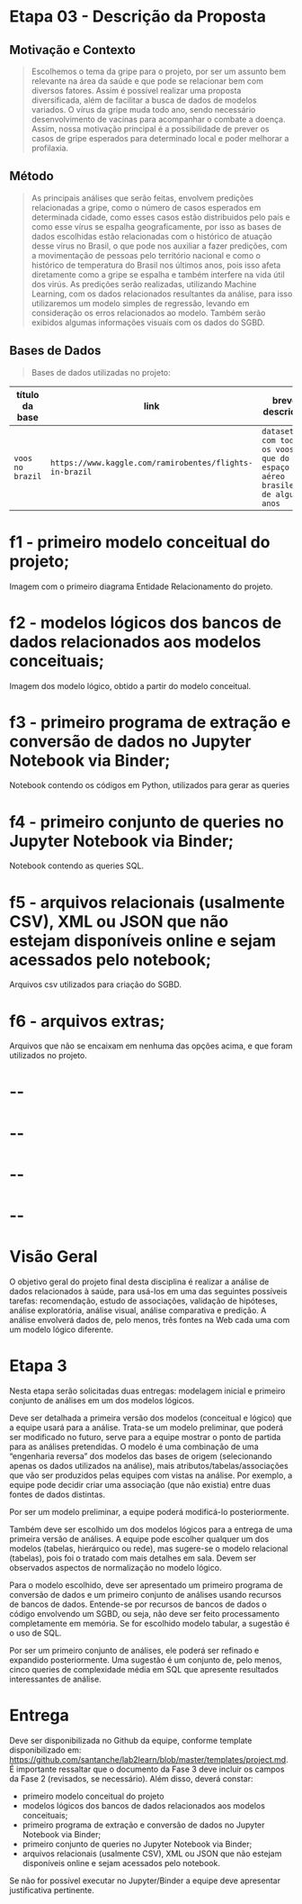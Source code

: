 # Etapa 03 - Descrição da Proposta

## Motivação e Contexto
> Escolhemos o tema da gripe para o projeto, por ser um assunto bem relevante na área da saúde e que pode se relacionar bem com diversos fatores.
Assim é possível realizar uma proposta diversificada, além de facilitar a busca de dados de modelos variados.
O vírus da gripe muda todo ano, sendo necessário desenvolvimento de vacinas para acompanhar o combate a doença.
Assim, nossa motivação principal é a possibilidade de prever os casos de gripe esperados para determinado local e poder melhorar a profilaxia.

## Método
>As principais análises que serão feitas, envolvem predições relacionadas a gripe, como o número de casos esperados em determinada cidade, como esses casos estão distribuidos pelo país e como esse vírus se espalha geograficamente, por isso as bases de dados escolhidas estão relacionadas com o histórico de atuação desse vírus no Brasil, o que pode nos auxiliar a fazer predições, com a movimentação de pessoas pelo território nacional e como o histórico de temperatura do Brasil nos últimos anos, pois isso afeta diretamente como a gripe se espalha e também interfere na vida útil dos virús.
>As predições serão realizadas, utilizando Machine Learning, com os dados relacionados resultantes da análise, para isso utilizaremos um modelo simples de regressão, levando em consideração os erros relacionados ao modelo.
>Também serão exibidos algumas informações visuais com os dados do SGBD.

## Bases de Dados
> Bases de dados utilizadas no projeto:

título da base | link | breve descrição
----- | ----- | -----
`voos no brazil` | `https://www.kaggle.com/ramirobentes/flights-in-brazil` | `dataset com todos os voos que do espaço aéreo brasileiro de alguns anos`


# f1 - primeiro modelo conceitual do projeto;
Imagem com o primeiro diagrama Entidade Relacionamento do projeto.

# f2 - modelos lógicos dos bancos de dados relacionados aos modelos conceituais;
Imagem dos modelo lógico, obtido a partir do modelo conceitual.

# f3 - primeiro programa de extração e conversão de dados no Jupyter Notebook via Binder;
Notebook contendo os códigos em Python, utilizados para gerar as queries

# f4 - primeiro conjunto de queries no Jupyter Notebook via Binder;
Notebook contendo as queries SQL.

# f5 - arquivos relacionais (usalmente CSV), XML ou JSON que não estejam disponíveis online e sejam acessados pelo notebook;
Arquivos csv utilizados para criação do SGBD.

# f6 - arquivos extras;
Arquivos que não se encaixam em nenhuma das opções acima, e que foram utilizados no projeto.

# --
# --
# --
# --
# Visão Geral
O objetivo geral do projeto final desta disciplina é realizar a análise de dados relacionados à saúde, para usá-los
em uma das seguintes possíveis tarefas: recomendação, estudo de associações, validação de hipóteses, análise
exploratória, análise visual, análise comparativa e predição.
A análise envolverá dados de, pelo menos, três fontes na Web cada uma com um modelo lógico diferente.

# Etapa 3
Nesta etapa serão solicitadas duas entregas: modelagem inicial e primeiro conjunto de análises em um dos
modelos lógicos.

Deve ser detalhada a primeira versão dos modelos (conceitual e lógico) que a equipe usará para a análise.
Trata-se um modelo preliminar, que poderá ser modificado no futuro, serve para a equipe mostrar o ponto de partida
para as análises pretendidas. O modelo é uma combinação de uma “engenharia reversa” dos modelos das bases de
origem (selecionando apenas os dados utilizados na análise), mais atributos/tabelas/associações que vão ser
produzidos pelas equipes com vistas na análise. Por exemplo, a equipe pode decidir criar uma associação (que não
existia) entre duas fontes de dados distintas.

Por ser um modelo preliminar, a equipe poderá modificá-lo posteriormente.

Também deve ser escolhido um dos modelos lógicos para a entrega de uma primeira versão de análises. A
equipe pode escolher qualquer um dos modelos (tabelas, hierárquico ou rede), mas sugere-se o modelo relacional
(tabelas), pois foi o tratado com mais detalhes em sala. Devem ser observados aspectos de normalização no modelo
lógico.

Para o modelo escolhido, deve ser apresentado um primeiro programa de conversão de dados e um primeiro
conjunto de análises usando recursos de bancos de dados. Entende-se por recursos de bancos de dados o código
envolvendo um SGBD, ou seja, não deve ser feito processamento completamente em memória. Se for escolhido
modelo tabular, a sugestão é o uso de SQL.

Por ser um primeiro conjunto de análises, ele poderá ser refinado e expandido posteriormente. Uma sugestão é
um conjunto de, pelo menos, cinco queries de complexidade média em SQL que apresente resultados interessantes de
análise.

# Entrega
Deve ser disponibilizada no Github da equipe, conforme template disponibilizado em: 
https://github.com/santanche/lab2learn/blob/master/templates/project.md. É importante ressaltar que o documento da Fase 3 deve incluir os campos da Fase 2 (revisados, se necessário). Além disso, deverá constar:
- primeiro modelo conceitual do projeto
- modelos lógicos dos bancos de dados relacionados aos modelos conceituais;
- primeiro programa de extração e conversão de dados no Jupyter Notebook via Binder;
- primeiro conjunto de queries no Jupyter Notebook via Binder;
- arquivos relacionais (usalmente CSV), XML ou JSON que não estejam disponíveis online e sejam acessados pelo notebook.

Se não for possível executar no Jupyter/Binder a equipe deve apresentar justificativa pertinente.
